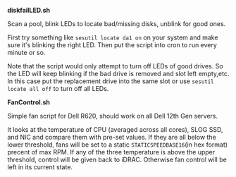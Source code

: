 **diskfailLED.sh**

Scan a pool, blink LEDs to locate bad/missing disks, unblink for good ones. 

First try something like `sesutil locate da1 on` on your system and make sure it's blinking the right LED. Then put the script into cron to run every minute or so.

Note that the script would only attempt to turn off LEDs of good drives. So the LED will keep blinking if the bad drive is removed and slot left empty,etc. In this case put the replacement drive into the same slot or use `sesutil locate all off` to turn off all LEDs.



**FanControl.sh**

Simple fan script for Dell R620, should work on all Dell 12th Gen servers.

It looks at the temperature of CPU (averaged across all cores), SLOG SSD, and NIC and compare them with pre-set values. If they are all below the lower threshold, fans will be set to a static `STATICSPEEDBASE16`(in hex format) precent of max RPM. If any of the three temperature is above the upper threshold, control will be given back to iDRAC. Otherwise fan control will be left in its current state.
